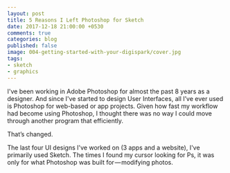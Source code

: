 ```yaml
---
layout: post
title: 5 Reasons I Left Photoshop for Sketch
date: 2017-12-18 21:00:00 +0530
comments: true
categories: blog
published: false
image: 004-getting-started-with-your-digispark/cover.jpg
tags:
- sketch
- graphics
---
```

I've been working in Adobe Photoshop  for almost the past 8 years as a designer. And since I've started to design User Interfaces, all I’ve ever used is Photoshop for web-based or app projects. Given how fast my workflow had become using Photoshop, I thought there was no way I could move through another program that efficiently.

That’s changed.

The last four UI designs I've worked on (3 apps and a website), I've primarily used Sketch. The times I found my cursor looking for Ps, it was only for what Photoshop was built for — modifying photos.
